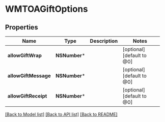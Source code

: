 # WMTOAGiftOptions

## Properties
Name | Type | Description | Notes
------------ | ------------- | ------------- | -------------
**allowGiftWrap** | **NSNumber*** |  | [optional] [default to @0]
**allowGiftMessage** | **NSNumber*** |  | [optional] [default to @0]
**allowGiftReceipt** | **NSNumber*** |  | [optional] [default to @0]

[[Back to Model list]](../README.md#documentation-for-models) [[Back to API list]](../README.md#documentation-for-api-endpoints) [[Back to README]](../README.md)


